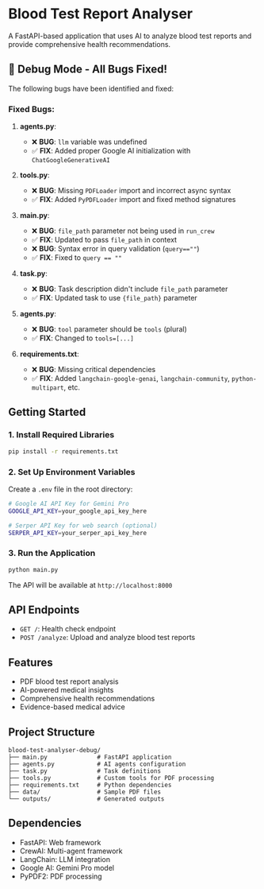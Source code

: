 # Blood Test Report Analyser

A FastAPI-based application that uses AI to analyze blood test reports and provide comprehensive health recommendations.

## 🐛 **Debug Mode - All Bugs Fixed!** 

The following bugs have been identified and fixed:

### **Fixed Bugs:**

1. **agents.py**: 
   - ❌ **BUG**: `llm` variable was undefined
   - ✅ **FIX**: Added proper Google AI initialization with `ChatGoogleGenerativeAI`

2. **tools.py**: 
   - ❌ **BUG**: Missing `PDFLoader` import and incorrect async syntax
   - ✅ **FIX**: Added `PyPDFLoader` import and fixed method signatures

3. **main.py**: 
   - ❌ **BUG**: `file_path` parameter not being used in `run_crew`
   - ✅ **FIX**: Updated to pass `file_path` in context
   - ❌ **BUG**: Syntax error in query validation (`query==""`)
   - ✅ **FIX**: Fixed to `query == ""`

4. **task.py**: 
   - ❌ **BUG**: Task description didn't include `file_path` parameter
   - ✅ **FIX**: Updated task to use `{file_path}` parameter

5. **agents.py**: 
   - ❌ **BUG**: `tool` parameter should be `tools` (plural)
   - ✅ **FIX**: Changed to `tools=[...]`

6. **requirements.txt**: 
   - ❌ **BUG**: Missing critical dependencies
   - ✅ **FIX**: Added `langchain-google-genai`, `langchain-community`, `python-multipart`, etc.

## Getting Started

### 1. Install Required Libraries
```bash
pip install -r requirements.txt
```

### 2. Set Up Environment Variables
Create a `.env` file in the root directory:
```bash
# Google AI API Key for Gemini Pro
GOOGLE_API_KEY=your_google_api_key_here

# Serper API Key for web search (optional)
SERPER_API_KEY=your_serper_api_key_here
```

### 3. Run the Application
```bash
python main.py
```

The API will be available at `http://localhost:8000`

## API Endpoints

- `GET /`: Health check endpoint
- `POST /analyze`: Upload and analyze blood test reports

## Features

- PDF blood test report analysis
- AI-powered medical insights
- Comprehensive health recommendations
- Evidence-based medical advice

## Project Structure

```
blood-test-analyser-debug/
├── main.py              # FastAPI application
├── agents.py            # AI agents configuration
├── task.py              # Task definitions
├── tools.py             # Custom tools for PDF processing
├── requirements.txt     # Python dependencies
├── data/                # Sample PDF files
└── outputs/             # Generated outputs
```

## Dependencies

- FastAPI: Web framework
- CrewAI: Multi-agent framework
- LangChain: LLM integration
- Google AI: Gemini Pro model
- PyPDF2: PDF processing
